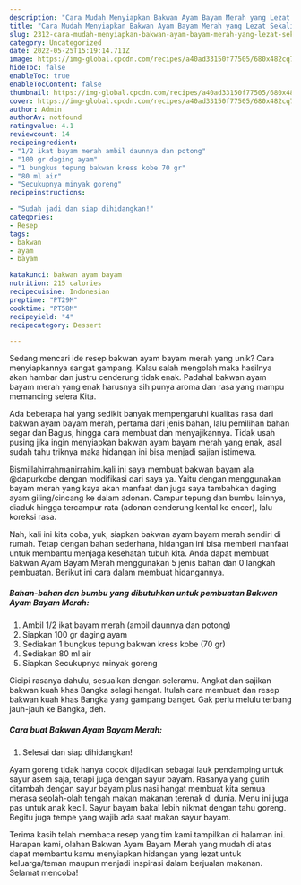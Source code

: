 ```yaml
---
description: "Cara Mudah Menyiapkan Bakwan Ayam Bayam Merah yang Lezat Sekali"
title: "Cara Mudah Menyiapkan Bakwan Ayam Bayam Merah yang Lezat Sekali"
slug: 2312-cara-mudah-menyiapkan-bakwan-ayam-bayam-merah-yang-lezat-sekali
category: Uncategorized
date: 2022-05-25T15:19:14.711Z
image: https://img-global.cpcdn.com/recipes/a40ad33150f77505/680x482cq70/bakwan-ayam-bayam-merah-foto-resep-utama.jpg
hideToc: false
enableToc: true
enableTocContent: false
thumbnail: https://img-global.cpcdn.com/recipes/a40ad33150f77505/680x482cq70/bakwan-ayam-bayam-merah-foto-resep-utama.jpg
cover: https://img-global.cpcdn.com/recipes/a40ad33150f77505/680x482cq70/bakwan-ayam-bayam-merah-foto-resep-utama.jpg
author: Admin
authorAv: notfound
ratingvalue: 4.1
reviewcount: 14
recipeingredient:
- "1/2 ikat bayam merah ambil daunnya dan potong"
- "100 gr daging ayam"
- "1 bungkus tepung bakwan kress kobe 70 gr"
- "80 ml air"
- "Secukupnya minyak goreng"
recipeinstructions:

- "Sudah jadi dan siap dihidangkan!"
categories:
- Resep
tags:
- bakwan
- ayam
- bayam

katakunci: bakwan ayam bayam 
nutrition: 215 calories
recipecuisine: Indonesian
preptime: "PT29M"
cooktime: "PT58M"
recipeyield: "4"
recipecategory: Dessert

---
```





Sedang mencari ide resep bakwan ayam bayam merah yang unik? Cara menyiapkannya sangat gampang. Kalau salah mengolah maka hasilnya akan hambar dan justru cenderung tidak enak. Padahal bakwan ayam bayam merah yang enak harusnya sih punya aroma dan rasa yang mampu memancing selera Kita.





Ada beberapa hal yang sedikit banyak mempengaruhi kualitas rasa dari bakwan ayam bayam merah, pertama dari jenis bahan, lalu pemilihan bahan segar dan Bagus, hingga cara membuat dan menyajikannya. Tidak usah pusing jika ingin menyiapkan bakwan ayam bayam merah yang enak,      asal sudah tahu triknya maka hidangan ini bisa menjadi sajian istimewa.














Bismillahirrahmanirrahim.kali ini saya membuat bakwan bayam ala @dapurkobe dengan modifikasi dari saya ya. Yaitu dengan menggunakan bayam merah yang kaya akan manfaat dan juga saya tambahkan daging ayam giling/cincang ke dalam adonan. Campur tepung dan bumbu lainnya, diaduk hingga tercampur rata (adonan cenderung kental ke encer), lalu koreksi rasa.






Nah, kali ini kita coba, yuk, siapkan bakwan ayam bayam merah sendiri di rumah. Tetap dengan bahan sederhana, hidangan ini bisa memberi manfaat untuk membantu menjaga kesehatan tubuh kita. Anda dapat membuat Bakwan Ayam Bayam Merah menggunakan 5 jenis bahan dan 0 langkah pembuatan. Berikut ini cara dalam membuat hidangannya.

<!--inarticleads1-->

##### Bahan-bahan dan bumbu yang dibutuhkan untuk pembuatan Bakwan Ayam Bayam Merah:

1. Ambil 1/2 ikat bayam merah (ambil daunnya dan potong)
1. Siapkan 100 gr daging ayam
1. Sediakan 1 bungkus tepung bakwan kress kobe (70 gr)
1. Sediakan 80 ml air
1. Siapkan Secukupnya minyak goreng


Cicipi rasanya dahulu, sesuaikan dengan seleramu. Angkat dan sajikan bakwan kuah khas Bangka selagi hangat. Itulah cara membuat dan resep bakwan kuah khas Bangka yang gampang banget. Gak perlu melulu terbang jauh-jauh ke Bangka, deh. 

<!--inarticleads2-->

##### Cara buat Bakwan Ayam Bayam Merah:


1. Selesai dan siap dihidangkan!

Ayam goreng tidak hanya cocok dijadikan sebagai lauk pendamping untuk sayur asem saja, tetapi juga dengan sayur bayam. Rasanya yang gurih ditambah dengan sayur bayam plus nasi hangat membuat kita semua merasa seolah-olah tengah makan makanan terenak di dunia. Menu ini juga pas untuk anak kecil. Sayur bayam bakal lebih nikmat dengan tahu goreng. Begitu juga tempe yang wajib ada saat makan sayur bayam. 

Terima kasih telah membaca resep yang tim kami tampilkan di halaman ini. Harapan kami, olahan Bakwan Ayam Bayam Merah yang mudah di atas dapat membantu kamu menyiapkan hidangan yang lezat untuk keluarga/teman maupun menjadi inspirasi dalam berjualan makanan. Selamat mencoba!
